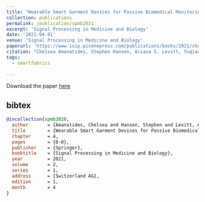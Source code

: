```yaml
---
title: "Wearable Smart Garment Devices for Passive Biomedical Monitoring"
collection: publications
permalink: /publication/spmb2021
excerpt: 'Signal Processing in Medicine and Biology'
date: '2021-04-01'
venue: 'Signal Processing in Medicine and Biology'
paperurl: 'https://www.isip.piconepress.com/publications/books/2021/chapters/chap_4.pdf'
citation: "Chelsea Amanatides, Stephen Hansen, Ariana S. Levitt, Yuqiao Liu, Patrick O-Neill, Damiano Patron, Robert Ross, Daniel Schwartz, Jesse Stover, Md Abu Saleh Tajin, Genevieve Dion, Adam K. Fontecchio, Vasil Pano, William M. Mongan, and Kapil R. Dandekar.  Wearable Smart Garment Devices for Passive Biomedical Monitoring.  Signal Processing in Medicine and Biology. Iyad Obeid, Ivan Selesnick, and Joseph Picone, eds, Springer: April, 2021."
tags: 
  - smartfabrics
  
---
```


Download the paper [here](https://www.isip.piconepress.com/publications/books/2021/chapters/chap_4.pdf)

## bibtex
```bibtex
@incollection{spmb2020,
  author       = {Amanatides, Chelsea and Hansen, Stephen and Levitt, Ariana S. and Liu, Yuqiao and O-Neill, Patrick and Patron, Damiano and Ross, Robert and Schwartz, Daniel and Stover, Jesse and Tain, Md Abu Saleh and Dion, Genevieve and Fontecchio, Adam K. and Pano, Vasil and Mongan, William M. and Dandekar, Kapil R.},
  title        = {Wearable Smart Garment Devices for Passive Biomedical Monitoring},
  chapter      = 4,
  pages        = {0-0},
  publisher    = {Springer},
  booktitle    = {Signal Processing in Medicine and Biology},
  year         = 2021,
  volume       = 2,
  series       = 1,
  address      = {Switzerland AG},
  edition      = 1,
  month        = 4
}
```